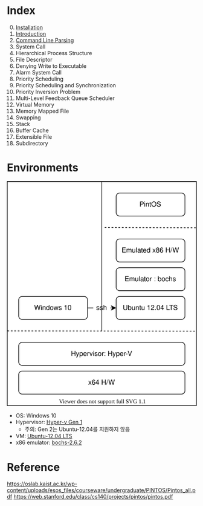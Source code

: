 # Index
0. [Installation](./00-installation.md)
1. [Introduction](./01-Introduction.md)
2. [Command Line Parsing](./02-command-line-parsing.md)
3. System Call
4. Hierarchical Process Structure
5. File Descriptor
6. Denying Write to Executable
7. Alarm System Call
8. Priority Scheduling
9. Priority Scheduling and Synchronization
10. Priority Inversion Problem
11. Multi-Level Feedback Queue Scheduler
12. Virtual Memory
13. Memory Mapped File
14. Swapping
15. Stack
16. Buffer Cache
17. Extensible File
18. Subdirectory


# Environments
![](env.svg)

* OS: Windows 10
* Hypervisor: [Hyper-v Gen 1](https://en.wikipedia.org/wiki/Hyper-V)
  * 주의: Gen 2는 Ubuntu-12.04를 지원하지 않음
* VM: [Ubuntu-12.04 LTS](https://old-releases.ubuntu.com/releases/12.04/ubuntu-12.04-desktop-i386.iso)
* x86 emulator: [bochs-2.6.2](https://en.wikipedia.org/wiki/Bochs)


# Reference
https://oslab.kaist.ac.kr/wp-content/uploads/esos_files/courseware/undergraduate/PINTOS/Pintos_all.pdf
https://web.stanford.edu/class/cs140/projects/pintos/pintos.pdf